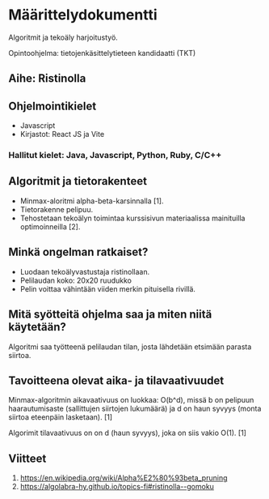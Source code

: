 # Määrittelydokumentti

Algoritmit ja tekoäly harjoitustyö.

Opintoohjelma: tietojenkäsittelytieteen kandidaatti (TKT)

## Aihe: Ristinolla

## Ohjelmointikielet
- Javascript
- Kirjastot: React JS ja Vite

### Hallitut kielet: Java, Javascript, Python, Ruby, C/C++

## Algoritmit ja tietorakenteet
- Minmax-aloritmi alpha-beta-karsinnalla [1].
- Tietorakenne pelipuu.
- Tehostetaan tekoälyn toimintaa kurssisivun materiaalissa mainituilla optimoinneilla [2].

## Minkä ongelman ratkaiset?
- Luodaan tekoälyvastustaja ristinollaan.
- Pelilaudan koko: 20x20 ruudukko
- Pelin voittaa vähintään viiden merkin pituisella rivillä.

## Mitä syötteitä ohjelma saa ja miten niitä käytetään? 
Algoritmi saa työtteenä pelilaudan tilan, josta lähdetään etsimään parasta siirtoa.

## Tavoitteena olevat aika- ja tilavaativuudet
Minmax-algoritmin aikavaativuus on luokkaa: O(b^d), missä b on pelipuun haarautumisaste (sallittujen siirtojen
lukumäärä) ja d on haun syvyys (monta siirtoa eteenpäin lasketaan). [1]

Algorimit tilavaativuus on on d (haun syvyys), joka on siis vakio O(1). [1]

## Viitteet
1. https://en.wikipedia.org/wiki/Alpha%E2%80%93beta_pruning
2. https://algolabra-hy.github.io/topics-fi#ristinolla--gomoku
